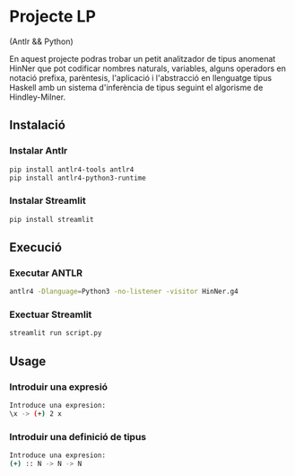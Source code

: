 # Projecte LP
(Antlr && Python)

En aquest projecte podras trobar un petit analitzador de tipus anomenat HinNer que pot codificar nombres naturals, variables, alguns operadors en notació prefixa, parèntesis, l'aplicació i l'abstracció en llenguatge tipus Haskell amb un sistema d'inferència de tipus seguint el algorisme de Hindley-Milner.

## Instalació

### Instalar Antlr
```bash
pip install antlr4-tools antlr4
pip install antlr4-python3-runtime
```
### Instalar Streamlit
```bash
pip install streamlit
```
## Execució

### Executar ANTLR
```bash
antlr4 -Dlanguage=Python3 -no-listener -visitor HinNer.g4  
```
### Exectuar Streamlit
```bash
streamlit run script.py
```

## Usage

### Introduir una expresió
```bash
Introduce una expresion:
\x -> (+) 2 x
```
### Introduir una definició de tipus
```bash
Introduce una expresion:
(+) :: N -> N -> N
```



